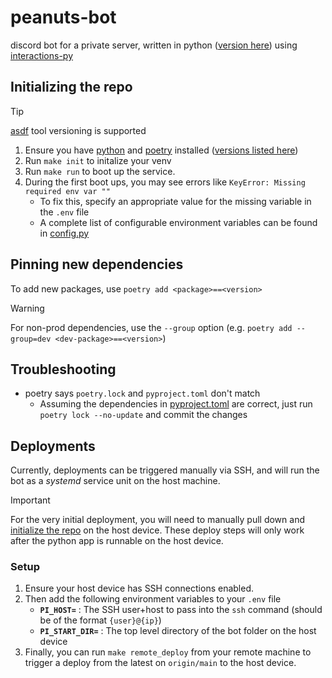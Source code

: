 # peanuts-bot
discord bot for a private server, written in python ([version here](.tool-versions)) using [interactions-py](https://github.com/interactions-py/interactions.py)

## Initializing the repo
> [!TIP]
> [asdf](https://asdf-vm.com) tool versioning is supported
1. Ensure you have [python](https://www.python.org) and [poetry](https://python-poetry.org) installed ([versions listed here](.tool-versions))
1. Run `make init` to initalize your venv
1. Run `make run` to boot up the service.
1. During the first boot ups, you may see errors like `KeyError: Missing required env var ""`
    - To fix this, specify an appropriate value for the missing variable in the `.env` file
    - A complete list of configurable environment variables can be found in [config.py](peanuts_bot/config.py)

## Pinning new dependencies
To add new packages, use `poetry add <package>==<version>`
> [!WARNING]
> For non-prod dependencies, use the `--group` option (e.g. `poetry add --group=dev <dev-package>==<version>`)

## Troubleshooting
- poetry says `poetry.lock` and `pyproject.toml` don't match
    - Assuming the dependencies in [pyproject.toml](pyproject.toml) are correct, just run `poetry lock --no-update` and commit the changes

## Deployments
Currently, deployments can be triggered manually via SSH, and will run the bot as a _systemd_ service unit on the host machine.

> [!IMPORTANT]
> For the very initial deployment, you will need to manually pull down and [initialize the repo](#initializing-the-repo) on the host device.
These deploy steps will only work after the python app is runnable on the host device.

### Setup
1. Ensure your host device has SSH connections enabled.
1. Then add the following environment variables to your `.env` file
    - **`PI_HOST=`** : The SSH user+host to pass into the `ssh` command (should be of the format `{user}@{ip}`)
    - **`PI_START_DIR=`** : The top level directory of the bot folder on the host device
1. Finally, you can run `make remote_deploy` from your remote machine to trigger a deploy from the latest on `origin/main` to the host device.
